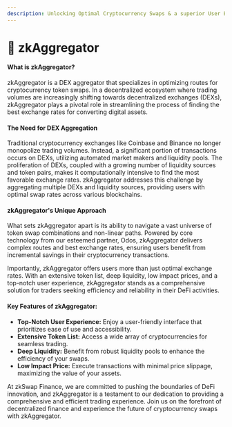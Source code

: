 ```yaml
---
description: Unlocking Optimal Cryptocurrency Swaps & a superior User Experience
---
```


# 🌿 zkAggregator

#### What is zkAggregator?

zkAggregator is a DEX aggregator that specializes in optimizing routes for cryptocurrency token swaps. In a decentralized ecosystem where trading volumes are increasingly shifting towards decentralized exchanges (DEXs), zkAggregator plays a pivotal role in streamlining the process of finding the best exchange rates for converting digital assets.

#### The Need for DEX Aggregation

Traditional cryptocurrency exchanges like Coinbase and Binance no longer monopolize trading volumes. Instead, a significant portion of transactions occurs on DEXs, utilizing automated market makers and liquidity pools. The proliferation of DEXs, coupled with a growing number of liquidity sources and token pairs, makes it computationally intensive to find the most favorable exchange rates. zkAggregator addresses this challenge by aggregating multiple DEXs and liquidity sources, providing users with optimal swap rates across various blockchains.

#### zkAggregator's Unique Approach

What sets zkAggregator apart is its ability to navigate a vast universe of token swap combinations and non-linear paths. Powered by core technology from our esteemed partner, Odos, zkAggregator delivers complex routes and best exchange rates, ensuring users benefit from incremental savings in their cryptocurrency transactions.

Importantly, zkAggregator offers users more than just optimal exchange rates. With an extensive token list, deep liquidity, low impact prices, and a top-notch user experience, zkAggregator stands as a comprehensive solution for traders seeking efficiency and reliability in their DeFi activities.

#### Key Features of zkAggregator:

* **Top-Notch User Experience:** Enjoy a user-friendly interface that prioritizes ease of use and accessibility.
* **Extensive Token List:** Access a wide array of cryptocurrencies for seamless trading.
* **Deep Liquidity:** Benefit from robust liquidity pools to enhance the efficiency of your swaps.
* **Low Impact Price:** Execute transactions with minimal price slippage, maximizing the value of your assets.

At zkSwap Finance, we are committed to pushing the boundaries of DeFi innovation, and zkAggregator is a testament to our dedication to providing a comprehensive and efficient trading experience. Join us on the forefront of decentralized finance and experience the future of cryptocurrency swaps with zkAggregator.
